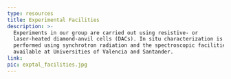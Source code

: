 ```yaml
---
type: resources
title: Experimental Facilities
description: >-
  Experiments in our group are carried out using resistive- or
  laser-heated diamond-anvil cells (DACs). In situ characterization is
  performed using synchrotron radiation and the spectroscopic facilities
  available at Universities of Valencia and Santander.
link: 
pic: exptal_facilities.jpg
---
```

